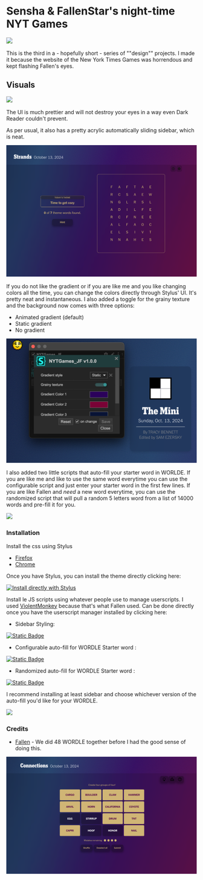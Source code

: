 # Sensha & FallenStar's night-time NYT Games  

![](assets/snesh_nyt_showcase.png)

This is the third in a - hopefully short - series of ""design"" projects. I made it because the website of the New York Times Games was horrendous and kept flashing Fallen's eyes. 

## Visuals 

![](assets/snesh_nyt_overview.gif)

The UI is much prettier and will not destroy your eyes in a way even Dark Reader couldn't prevent. 

As per usual, it also has a pretty acrylic automatically sliding sidebar, which is neat. 

![](assets/snesh_nyt_strands.png)

If you do not like the gradient or if you are like me and you like changing colors all the time, you can change the colors directly through Stylus' UI. It's pretty neat and instantaneous. I also added a toggle for the grainy texture and the background now comes with three options: 
- Animated gradient (default)
- Static gradient
- No gradient

![](assets/snesh_nyt_GUI.png)

I also added two little scripts that auto-fill your starter word in WORLDE. If you are like me and like to use the same word everytime you can use the configurable script and just enter your starter word in the first few lines. If you are like Fallen and *need* a new word everytime, you can use the randomized script that will pull a random 5 letters word from a list of 14000 words and pre-fill it for you. 

![](assets/snesh_nyt_wordle.gif)

### Installation 

Install the css using Stylus

-   [Firefox](https://addons.mozilla.org/en-US/firefox/addon/styl-us/)
-   [Chrome](https://chromewebstore.google.com/detail/stylus/clngdbkpkpeebahjckkjfobafhncgmne)

Once you have Stylus, you can install the theme directly clicking here: 

[![Install directly with Stylus](https://img.shields.io/badge/Install%20directly%20with-Stylus-238b8b.svg)](https://github.com/senshastic/sensha-fallen-nytgames/raw/refs/heads/main/css/snesh_nytgames.user.css)

Install le JS scripts using whatever people use to manage userscripts. I used [ViolentMonkey](https://violentmonkey.github.io/) because that's what Fallen used. Can be done directly once you have the userscript manager installed by clicking here: 

- Sidebar Styling: 

[![Static Badge](https://img.shields.io/badge/Install_directly_with-whatever-yellow)](https://github.com/senshastic/sensha-fallen-nytgames/raw/refs/heads/main/js/snesh_nytgames.user.js)

- Configurable auto-fill for WORDLE Starter word :

[![Static Badge](https://img.shields.io/badge/Install_directly_with-whatever-yellow)](https://github.com/senshastic/sensha-fallen-nytgames/raw/refs/heads/main/js/configurable_wordle_starter.user.js)

- Randomized auto-fill for WORDLE Starter word :

[![Static Badge](https://img.shields.io/badge/Install_directly_with-whatever-yellow)](https://github.com/senshastic/sensha-fallen-nytgames/raw/refs/heads/main/js/random_wordle_starter.user.js)

I recommend installing at least sidebar and choose whichever version of the auto-fill you'd like for your WORDLE. 

![](assets/snesh_nyt_crossword.png)

### Credits 

- [Fallen](https://github.com/FallenStar08) - We did 48 WORDLE together before I had the good sense of doing this. 


![](assets/snesh_nyt_connections.png)
